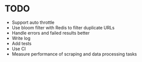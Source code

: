 # TODO

- Support auto throttle
- Use bloom filter with Redis to filter duplicate URLs
- Handle errors and failed results better
- Write log
- Add tests
- Use CI
- Measure performance of scraping and data processing tasks
